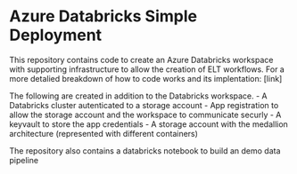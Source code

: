 # Azure Databricks Simple Deployment #

This repository contains code to create an Azure Databricks workspace with supporting infrastructure to allow the creation of ELT workflows. For a more detalied breakdown of how to code works and its implentation: [link]

The following are created in addition to the Databricks workspace. 
    - A Databricks cluster autenticated to a storage account
    - App registration to allow the storage account and the workspace to communicate securly 
    - A keyvault to store the app credentials
    - A storage account with the medallion architecture (represented with different containers)

The repository also contains a databricks notebook to build an demo data pipeline 


